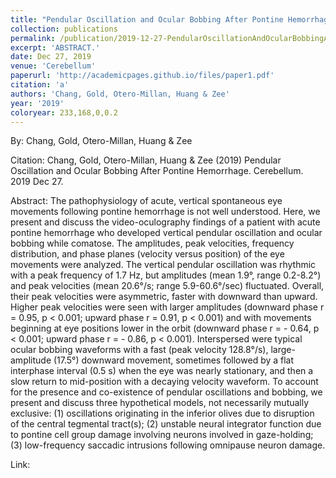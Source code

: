 ```yaml
---
title: "Pendular Oscillation and Ocular Bobbing After Pontine Hemorrhage"
collection: publications
permalink: /publication/2019-12-27-PendularOscillationAndOcularBobbingAfterPontineHemorrhage
excerpt: 'ABSTRACT.'
date: Dec 27, 2019
venue: 'Cerebellum'
paperurl: 'http://academicpages.github.io/files/paper1.pdf'
citation: 'a'
authors: 'Chang, Gold, Otero-Millan, Huang & Zee'
year: '2019'
coloryear: 233,168,0,0.2
---
```


By: Chang, Gold, Otero-Millan, Huang & Zee

Citation: Chang, Gold, Otero-Millan, Huang & Zee (2019) Pendular Oscillation and Ocular Bobbing After Pontine Hemorrhage. Cerebellum. 2019 Dec 27.

Abstract: The pathophysiology of acute, vertical spontaneous eye movements following pontine hemorrhage is not well understood. Here, we present and discuss the video-oculography findings of a patient with acute pontine hemorrhage who developed vertical pendular oscillation and ocular bobbing while comatose. The amplitudes, peak velocities, frequency distribution, and phase planes (velocity versus position) of the eye movements were analyzed. The vertical pendular oscillation was rhythmic with a peak frequency of 1.7 Hz, but amplitudes (mean 1.9°, range 0.2-8.2°) and peak velocities (mean 20.6°/s; range 5.9-60.6°/sec) fluctuated. Overall, their peak velocities were asymmetric, faster with downward than upward. Higher peak velocities were seen with larger amplitudes (downward phase r = 0.95, p < 0.001; upward phase r = 0.91, p < 0.001) and with movements beginning at eye positions lower in the orbit (downward phase r = - 0.64, p < 0.001; upward phase r = - 0.86, p < 0.001). Interspersed were typical ocular bobbing waveforms with a fast (peak velocity 128.8°/s), large-amplitude (17.5°) downward movement, sometimes followed by a flat interphase interval (0.5 s) when the eye was nearly stationary, and then a slow return to mid-position with a decaying velocity waveform. To account for the presence and co-existence of pendular oscillations and bobbing, we present and discuss three hypothetical models, not necessarily mutually exclusive: (1) oscillations originating in the inferior olives due to disruption of the central tegmental tract(s); (2) unstable neural integrator function due to pontine cell group damage involving neurons involved in gaze-holding; (3) low-frequency saccadic intrusions following omnipause neuron damage.

Link: 
